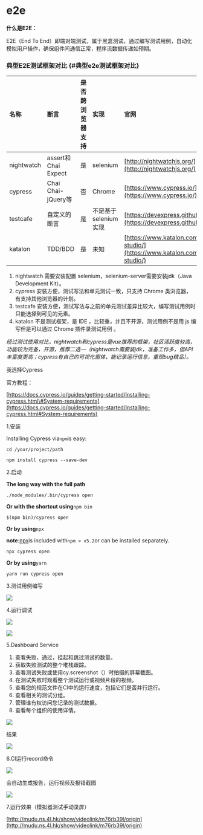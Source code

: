 # e2e

**什么是E2E：**

E2E（End To End）即端对端测试，属于黑盒测试，通过编写测试用例，自动化模拟用户操作，确保组件间通信正常，程序流数据传递如预期。

### 典型E2E测试框架对比 {#典型e2e测试框架对比}

| 名称 | 断言 | 是否跨浏览器支持 | 实现 | 官网 | 是否开源 |
| :--- | :--- | :--- | :--- | :--- | :--- |
| nightwatch | assert和Chai Expect | 是 | selenium | [http://nightwatchjs.org/](http://nightwatchjs.org/) | 是 |
| cypress | Chai Chai-jQuery等 | 否 | Chrome | [https://www.cypress.io/](https://www.cypress.io/) | 是 |
| testcafe | 自定义的断言 | 是 | 不是基于selenium实现 | [https://devexpress.github.io/testcafe/](https://devexpress.github.io/testcafe/) | 是 |
| katalon | TDD/BDD | 是 | 未知 | [https://www.katalon.com/katalon-studio/](https://www.katalon.com/katalon-studio/) | 否 |

1. nightwatch 需要安装配置 selenium，selenium-server需要安装jdk（Java Development Kit）。
2. cypress 安装方便，测试写法和单元测试一致，只支持 Chrome 类浏览器，有支持其他浏览器的计划。
3. testcafe 安装方便，测试写法与之前的单元测试差异比较大，编写测试用例时只能选择到可见的元素。
4. katalon 不是测试框架，是 IDE ，比较重，并且不开源，测试用例不是用 js 编写但是可以通过 Chrome 插件录测试用例
   。

_经过测试使用对比，nightwatch和cypress是vue推荐的框架，社区活跃度较高，功能较为完备，开源，推荐二选一（nightwatch需要装jdk，准备工作多，但API丰富度更高；cypress有自己的可视化窗体，能记录运行信息，重现bug精品）。_

我选择Cypress

官方教程：

[https://docs.cypress.io/guides/getting-started/installing-cypress.html\#System-requirements](https://docs.cypress.io/guides/getting-started/installing-cypress.html#System-requirements)

1.安装

Installing Cypress via`npm`is easy:

```
cd /your/project/path
```

```
npm install cypress --save-dev
```

2.启动

**The long way with the full path**

```
./node_modules/.bin/cypress open
```

**Or with the shortcut using**`npm bin`

```
$(npm bin)/cypress open
```

**Or by using**`npx`

**note**:[npx](https://www.npmjs.com/package/npx)is included with`npm > v5.2`or can be installed separately.

```
npx cypress open
```

**Or by using**`yarn`

```
yarn run cypress open
```

3.测试用例编写

![](/assets/1.png)

4.运行调试

![](/assets/2.png)

![](/assets/3.png)

5.Dashboard Service

1. 查看失败，通过，挂起和跳过测试的数量。
2. 获取失败测试的整个堆栈跟踪。
3. 查看测试失败或使用cy.screenshot（）时拍摄的屏幕截图。
4. 在测试失败时观看整个测试运行或视频片段的视频。
5. 查看您的规范文件在CI中的运行速度，包括它们是否并行运行。
6. 查看相关的测试分组。
7. 管理谁有权访问您记录的测试数据。
8. 查看每个组织的使用详情。

![](/assets/4.png)

结果

![](/assets/5.png)

6.CI运行record命令

![](/assets/6.png)

会自动生成报告，运行视频及报错截图

![](/assets/7.png)

7.运行效果（模拟器测试手动录屏）

[http://mudu.ns.4l.hk/show/videolink/m76rb39l/origin](http://mudu.ns.4l.hk/show/videolink/m76rb39l/origin)

